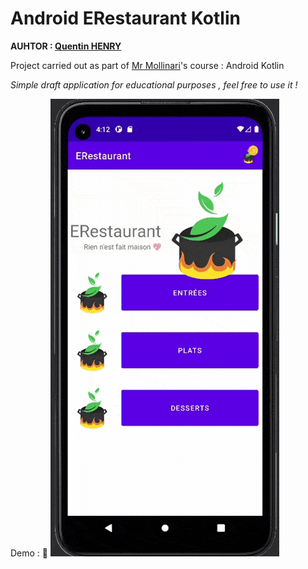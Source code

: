 # Android ERestaurant Kotlin

**AUHTOR : [Quentin HENRY](https://github.com/Qentah)**

Project carried out as part of [Mr Mollinari](https://www.linkedin.com/in/marc-mollinari/)'s course : Android Kotlin

*Simple draft application for educational purposes , feel free to use it !*

Demo : 🚀️
![app demo](assets/20220327_183036_appdemo.gif)







